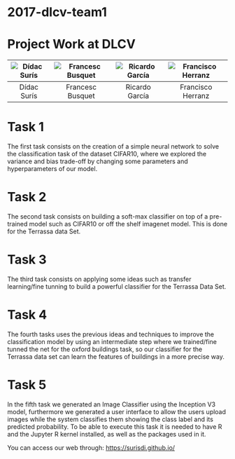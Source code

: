 # 2017-dlcv-team1
# Project Work at DLCV



| ![Dídac Surís][image-didac] | ![Francesc Busquet][image-francesc] | ![Ricardo García][image-ricardo] | ![Francisco Herranz][image-francisco] | 
| :---: | :---: | :---: | :---: |
| Dídac Surís | Francesc Busquet | Ricardo García | Francisco Herranz | 



# Task 1

The first task consists on the creation of a simple neural network to solve the classification task of the dataset CIFAR10, where we explored the variance and bias trade-off by changing some parameters and hyperparameters of our model.


# Task 2

The second task consists on building a soft-max classifier on top of a pre-trained model such as CIFAR10 or off the shelf imagenet model. This is done for the Terrassa data Set.

# Task 3
The third task consists on applying some ideas such as transfer learning/fine tunning to build a powerful classifier for the Terrassa Data Set.


# Task 4
The fourth tasks uses the previous ideas and techniques to improve the classification model by using an intermediate step where we trained/fine tunned the net for the oxford buildings task, so our classifier for the Terrassa data set can learn the features of buildings in a more precise way.


# Task 5

In the fifth task we generated an Image Classifier using the Inception V3 model, furthermore we generated a user interface to allow the users upload images while the system classifies them showing the class label and its predicted probability.
To be able to execute this task it is needed to have R and the Jupyter R kernel installed, as well as the packages used in it.




<!--Images-->
[image-didac]: https://media.licdn.com/mpr/mpr/shrinknp_200_200/AAEAAQAAAAAAAAZZAAAAJGE5ZGE5NzFmLTc1ZmYtNDYxNC04MGQ0LTc0ZDI3ZGM2ZDMwMA.jpg "Dídac Surís"
[image-francesc]: https://media.licdn.com/mpr/mpr/shrinknp_200_200/AAEAAQAAAAAAAAlHAAAAJDExYmYwMTQyLTYwZDAtNDk4YS1iYTg2LTM0YmIxNDE0Y2MxNw.jpg "Francesc Busquet"
[image-ricardo]: http://i.imgur.com/WAy0AbA.png "Ricardo Gutierrez"
[image-francisco]: https://i.imgur.com/dzdhyk5.png "Francisco Herranz"

You can access our web through: 
https://surisdi.github.io/
